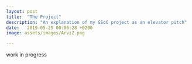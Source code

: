 ```yaml
---
layout: post
title:  "The Project"
description: "An explanation of my GSoC project as an elevator pitch"
date:   2019-05-25 00:06:28 +0200
image: assets/images/ArviZ.png

---
```


work in progress
